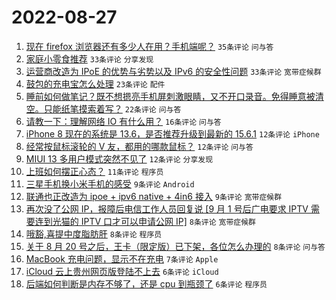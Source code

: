# 2022-08-27

1. [现在 firefox 浏览器还有多少人在用？手机端呢？](https://www.v2ex.com/t/875739) `35条评论` `问与答`
1. [家庭小零食推荐](https://www.v2ex.com/t/875741) `33条评论` `分享发现`
1. [运营商改造为 IPoE 的优势与劣势以及 IPv6 的安全性问题](https://www.v2ex.com/t/875762) `33条评论` `宽带症候群`
1. [鼓包的充电宝怎么处理](https://www.v2ex.com/t/875738) `23条评论` `配件`
1. [睡前如何做笔记？既不想摁亮手机屏刺激眼睛，又不开口录音。免得睡意被清空。只能纸笔摸索着写？](https://www.v2ex.com/t/875751) `22条评论` `问与答`
1. [请教一下：理解网络 IO 有什么用？](https://www.v2ex.com/t/875756) `16条评论` `问与答`
1. [iPhone 8 现在的系统是 13.6，是否推荐升级到最新的 15.6.1](https://www.v2ex.com/t/875774) `12条评论` `iPhone`
1. [经常按鼠标滚轮的 V 友，都用的哪款鼠标？](https://www.v2ex.com/t/875768) `12条评论` `问与答`
1. [MIUI 13 多用户模式突然不见了](https://www.v2ex.com/t/875759) `12条评论` `分享发现`
1. [上班如何摆正心态？](https://www.v2ex.com/t/875764) `11条评论` `程序员`
1. [三星手机换小米手机的感受](https://www.v2ex.com/t/875790) `9条评论` `Android`
1. [联通也正改造为 ipoe + ipv6 native + 4in6 接入](https://www.v2ex.com/t/875742) `9条评论` `宽带症候群`
1. [再次没了公网 IP，报障后电信工作人员回复说 [9 月 1 号后广电要求 IPTV 需要连到光猫的 IPTV 口才可以申请公网 IP]](https://www.v2ex.com/t/875782) `8条评论` `宽带症候群`
1. [哦豁,喜提中度脂肪肝](https://www.v2ex.com/t/875778) `8条评论` `程序员`
1. [关于 8 月 20 号之后，王卡（限定版）已下架，各位怎么办理的](https://www.v2ex.com/t/875766) `8条评论` `问与答`
1. [MacBook 充电问题，显示不在充电](https://www.v2ex.com/t/875743) `7条评论` `Apple`
1. [iCloud 云上贵州网页版登陆不上去](https://www.v2ex.com/t/875752) `6条评论` `iCloud`
1. [后端如何判断是内存不够了，还是 cpu 到瓶颈了](https://www.v2ex.com/t/875740) `6条评论` `程序员`
